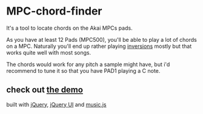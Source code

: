 MPC-chord-finder
========

It's a tool to locate chords on the Akai MPCs pads.

As you have at least 12 Pads (MPC500), you'll be able to play a lot of chords on a MPC.
Naturally you'll end up rather playing [inversions](http://en.wikipedia.org/wiki/Inversion_(music)%23Inversions) mostly but that works quite well with most songs.

The chords would work for any pitch a sample might have,
but i'd recommend to tune it so that you have PAD1 playing a C note.


check out [the demo](http://gherkins.github.com/mpc-chordfinder/)
--------


built with [jQuery](http://jquery.com/), [jQuery UI](http://jqueryui.com/) and [music.js](https://github.com/gregjopa/music.js)
